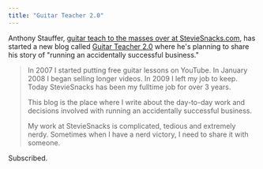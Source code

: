 ```yaml
---
title: "Guitar Teacher 2.0"
---
```

<p>Anthony Stauffer, <a href="http://steviesnacks.com">guitar teach to the masses over at StevieSnacks.com</a>, has started a new blog called <a href="http://guitarteacher20.com">Guitar Teacher 2.0</a> where he's planning to share his story of "running an accidentally successful business."</p>
<blockquote><p>
  In 2007 I started putting free guitar lessons on YouTube. In January 2008 I began selling longer videos. In 2009 I left my job to keep. Today StevieSnacks has been my fulltime job for over 3 years.</p>
<p>  This blog is the place where I write about the day-to-day work and decisions involved with running an accidentally successful business.</p>
<p>  My work at StevieSnacks is complicated, tedious and extremely nerdy. Sometimes when I have a nerd victory, I need to share it with someone.
</p></blockquote>
<p>Subscribed.</p>
